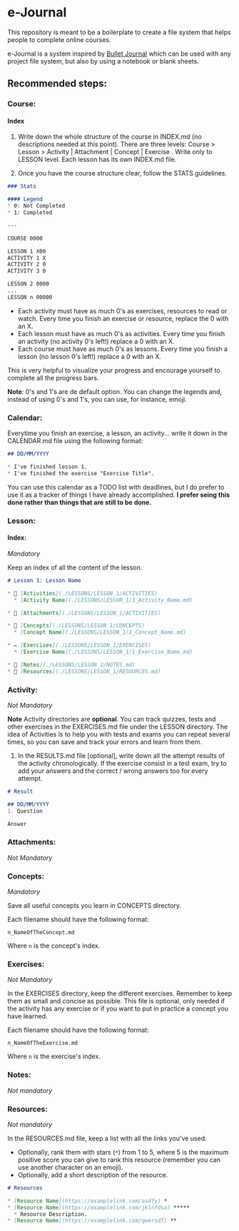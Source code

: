 # e-Journal

This repository is meant to be a boilerplate to create a file system that helps people to complete online courses.

e-Journal is a system inspired by [Bullet Journal](http://bulletjournal.com/) which can be used with any project file system, but also by using a notebook or blank sheets.

## Recommended steps:

### Course:

#### Index

1. Write down the whole structure of the course in INDEX.md (no descriptions needed at this point). There are three levels: Course > Lesson > Activity | Attachment | Concept | Exercise . Write only to LESSON level. Each lesson has its own INDEX.md file.

2. Once you have the course structure clear, follow the STATS guidelines.

```md
### Stats

#### Legend
* 0: Not Completed
* 1: Completed

---

COURSE 0000

LESSON 1 X00
ACTIVITY 1 X
ACTIVITY 2 0
ACTIVITY 3 0

LESSON 2 0000
...
LESSON n 00000
```

- Each activity must have as much 0's as exercises, resources to read or watch. Every time you finish an exercise or resource, replace the 0 with an X.
- Each lesson must have as much 0's as activities. Every time you finish an activity (no activity 0's left!) replace a 0 with an X.
- Each course must have as much 0's as lessons. Every time you finish a lesson (no lesson 0's left!) replace a 0 with an X.

This is very helpful to visualize your progress and encourage yourself to complete all the progress bars.

**Note**: 0's and 1's are de default option. You can change the legends and, instead of using 0's and 1's, you can use, for instance, emoji.

### Calendar:

Everytime you finish an exercise, a lesson, an activity... write it down in the CALENDAR.md file using the following format:

```md
## DD/MM/YYYY

* I've finished lesson 1.
* I've finished the exercise "Exercise Title".
```

You can use this calendar as a TODO list with deadlines, but I do prefer to use it as a tracker of things I have already accomplished. **I prefer seing this done rather than things that are still to be done.**

### Lesson:

#### Index:
*Mandatory*

Keep an index of all the content of the lesson.

```md
# Lesson 1: Lesson Name

* 📝 [Activities](./LESSONS/LESSON_1/ACTIVITIES)
  * [Activity Name](./LESSONS/LESSON_1/1_Activity_Name.md)

* 📎 [Attachments](./LESSONS/LESSON_1/ACTIVITIES)

* 🧠 [Concepts](./LESSONS/LESSON_1/CONCEPTS)
  * [Concept Name](./LESSONS/LESSON_1/1_Concept_Name.md)

* ✏️ [Exercises](./LESSONS/LESSON_1/EXERCISES)
  * [Exercise Name](./LESSONS/LESSON_1/1_Exercise_Name.md)

* 📌 [Notes](./LESSONS/LESSON_2/NOTES.md)
* 🔗 [Resources](./LESSONS/LESSON_1/RESOURCES.md)
```

### Activity:
*Not Mandatory*

**Note** Activity directories are **optional**. You can track quizzes, tests and other exercises in the EXERCISES.md file under the LESSON directory. The idea of Activities is to help you with tests and exams you can repeat several times, so you can save and track your errors and learn from them.

1. In the RESULTS.md file [optional], write down all the attempt results of the activity chronologically. If the exercise consist in a test exam, try to add your answers and the correct / wrong answers too for every attempt.

```md
# Result

## DD/MM/YYYY
1. Question

Answer
```

### Attachments:
*Not Mandatory*

### Concepts:
*Mandatory*

Save all useful concepts you learn in CONCEPTS directory.

Each filename should have the following format:

`n_NameOfTheConcept.md`

Where `n` is the concept's index.

### Exercises:
*Not Mandatory*

In the EXERCISES directory, keep the different exercises. Remember to keep them as small and concise as possible. This file is optional, only needed if the activity has any exercise or if you want to put in practice a concept you have learned.


Each filename should have the following format:

`n_NameOfTheExercise.md`

Where `n` is the exercise's index.

### Notes:
*Not mandatory*

### Resources:
*Not mandatory*

In the RESOURCES.md file, keep a list with all the links you've used.
* Optionally, rank them with stars (`*`) from 1 to 5, where 5 is the maximum positive score you can give to rank this resource (remember you can use another character on an emoji).
* Optionally, add a short description of the resource.

```md
# Resources

* [Resource Name](https://examplelink.com/asdfy) *
* [Resource Name](https://examplelink.com/jklnfdsa) *****
  * Resource Description.
* [Resource Name](https://examplelink.com/qwersdf) **
```
